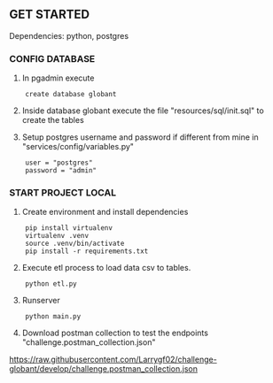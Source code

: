 ## GET STARTED

Dependencies: python, postgres

### CONFIG DATABASE

1. In pgadmin execute

```
    create database globant
```

2. Inside database globant execute the file "resources/sql/init.sql" to create the tables

3. Setup postgres username and password if different from mine in "services/config/variables.py"

```
    user = "postgres"
    password = "admin"
```

### START PROJECT LOCAL

1. Create environment and install dependencies

```
    pip install virtualenv
    virtualenv .venv
    source .venv/bin/activate
    pip install -r requirements.txt
```

2. Execute etl process to load data csv to tables.

```
    python etl.py
```

3. Runserver

```
    python main.py
```

4. Download postman collection to test the endpoints "challenge.postman_collection.json"

https://raw.githubusercontent.com/Larrygf02/challenge-globant/develop/challenge.postman_collection.json
